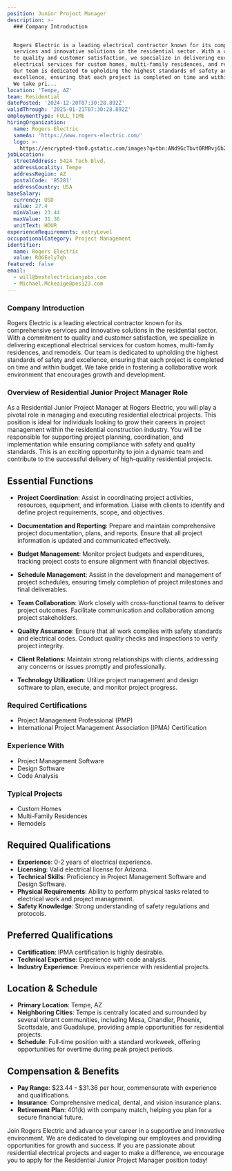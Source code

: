 ```yaml
---
position: Junior Project Manager
description: >-
  ### Company Introduction


  Rogers Electric is a leading electrical contractor known for its comprehensive
  services and innovative solutions in the residential sector. With a commitment
  to quality and customer satisfaction, we specialize in delivering exceptional
  electrical services for custom homes, multi-family residences, and remodels.
  Our team is dedicated to upholding the highest standards of safety and
  excellence, ensuring that each project is completed on time and within budget.
  We take pri...
location: 'Tempe, AZ'
team: Residential
datePosted: '2024-12-20T07:30:28.892Z'
validThrough: '2025-01-21T07:30:28.892Z'
employmentType: FULL_TIME
hiringOrganization:
  name: Rogers Electric
  sameAs: 'https://www.rogers-electric.com/'
  logo: >-
    https://encrypted-tbn0.gstatic.com/images?q=tbn:ANd9GcTbvt0RMRvj6bZdL81Q6HJeRVl_qflQIGgp9w&s
jobLocation:
  streetAddress: 5424 Tech Blvd.
  addressLocality: Tempe
  addressRegion: AZ
  postalCode: '85281'
  addressCountry: USA
baseSalary:
  currency: USD
  value: 27.4
  minValue: 23.44
  maxValue: 31.36
  unitText: HOUR
experienceRequirements: entryLevel
occupationalCategory: Project Management
identifier:
  name: Rogers Electric
  value: ROGEely7qh
featured: false
email:
  - will@bestelectricianjobs.com
  - Michael.Mckeaige@pes123.com
---
```




### Company Introduction

Rogers Electric is a leading electrical contractor known for its comprehensive services and innovative solutions in the residential sector. With a commitment to quality and customer satisfaction, we specialize in delivering exceptional electrical services for custom homes, multi-family residences, and remodels. Our team is dedicated to upholding the highest standards of safety and excellence, ensuring that each project is completed on time and within budget. We take pride in fostering a collaborative work environment that encourages growth and development.

### Overview of Residential Junior Project Manager Role

As a Residential Junior Project Manager at Rogers Electric, you will play a pivotal role in managing and executing residential electrical projects. This position is ideal for individuals looking to grow their careers in project management within the residential construction industry. You will be responsible for supporting project planning, coordination, and implementation while ensuring compliance with safety and quality standards. This is an exciting opportunity to join a dynamic team and contribute to the successful delivery of high-quality residential projects.

## Essential Functions

- **Project Coordination**: Assist in coordinating project activities, resources, equipment, and information. Liaise with clients to identify and define project requirements, scope, and objectives.
  
- **Documentation and Reporting**: Prepare and maintain comprehensive project documentation, plans, and reports. Ensure that all project information is updated and communicated effectively.
  
- **Budget Management**: Monitor project budgets and expenditures, tracking project costs to ensure alignment with financial objectives.

- **Schedule Management**: Assist in the development and management of project schedules, ensuring timely completion of project milestones and final deliverables.

- **Team Collaboration**: Work closely with cross-functional teams to deliver project outcomes. Facilitate communication and collaboration among project stakeholders.

- **Quality Assurance**: Ensure that all work complies with safety standards and electrical codes. Conduct quality checks and inspections to verify project integrity.

- **Client Relations**: Maintain strong relationships with clients, addressing any concerns or issues promptly and professionally.

- **Technology Utilization**: Utilize project management and design software to plan, execute, and monitor project progress.

### Required Certifications

- Project Management Professional (PMP)
- International Project Management Association (IPMA) Certification

### Experience With

- Project Management Software
- Design Software
- Code Analysis

### Typical Projects

- Custom Homes
- Multi-Family Residences
- Remodels

## Required Qualifications

- **Experience**: 0-2 years of electrical experience.
- **Licensing**: Valid electrical license for Arizona.
- **Technical Skills**: Proficiency in Project Management Software and Design Software.
- **Physical Requirements**: Ability to perform physical tasks related to electrical work and project management.
- **Safety Knowledge**: Strong understanding of safety regulations and protocols.

## Preferred Qualifications

- **Certification**: IPMA certification is highly desirable.
- **Technical Expertise**: Experience with code analysis.
- **Industry Experience**: Previous experience with residential projects.

## Location & Schedule

- **Primary Location**: Tempe, AZ
- **Neighboring Cities**: Tempe is centrally located and surrounded by several vibrant communities, including Mesa, Chandler, Phoenix, Scottsdale, and Guadalupe, providing ample opportunities for residential projects.
- **Schedule**: Full-time position with a standard workweek, offering opportunities for overtime during peak project periods.

## Compensation & Benefits

- **Pay Range**: $23.44 - $31.36 per hour, commensurate with experience and qualifications.
- **Insurance**: Comprehensive medical, dental, and vision insurance plans.
- **Retirement Plan**: 401(k) with company match, helping you plan for a secure financial future.

Join Rogers Electric and advance your career in a supportive and innovative environment. We are dedicated to developing our employees and providing opportunities for growth and success. If you are passionate about residential electrical projects and eager to make a difference, we encourage you to apply for the Residential Junior Project Manager position today!
